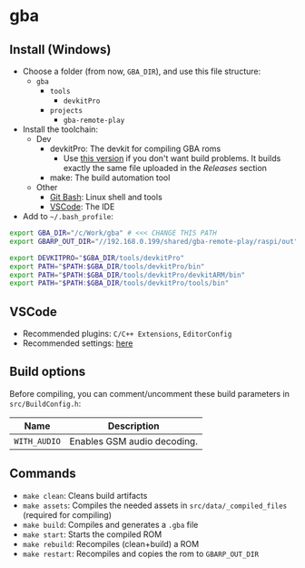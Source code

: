 # gba

## Install (Windows)

- Choose a folder (from now, `GBA_DIR`), and use this file structure:
  - `gba`
    - `tools`
      - `devkitPro`
    - `projects`
      - `gba-remote-play`
- Install the toolchain:
  - Dev
    - devkitPro: The devkit for compiling GBA roms
      - Use [this version](http://www.mediafire.com/file/69k859riisvo660/devkitPro-gcc-9.1.0.zip/file) if you don't want build problems. It builds exactly the same file uploaded in the _Releases_ section
    - make: The build automation tool
  - Other
    - [Git Bash](https://gitforwindows.org): Linux shell and tools
    - [VSCode](https://code.visualstudio.com): The IDE
- Add to `~/.bash_profile`:

```bash
export GBA_DIR="/c/Work/gba" # <<< CHANGE THIS PATH
export GBARP_OUT_DIR="//192.168.0.199/shared/gba-remote-play/raspi/out" # <<< CHANGE THIS PATH

export DEVKITPRO="$GBA_DIR/tools/devkitPro"
export PATH="$PATH:$GBA_DIR/tools/devkitPro/bin"
export PATH="$PATH:$GBA_DIR/tools/devkitPro/devkitARM/bin"
export PATH="$PATH:$GBA_DIR/tools/devkitPro/tools/bin"
```

## VSCode

- Recommended plugins: `C/C++ Extensions`, `EditorConfig`
- Recommended settings: [here](scripts/vscode_settings.json)

## Build options

Before compiling, you can comment/uncomment these build parameters in `src/BuildConfig.h`:

| Name         | Description                 |
| ------------ | --------------------------- |
| `WITH_AUDIO` | Enables GSM audio decoding. |

## Commands

- `make clean`: Cleans build artifacts
- `make assets`: Compiles the needed assets in `src/data/_compiled_files` (required for compiling)
- `make build`: Compiles and generates a `.gba` file
- `make start`: Starts the compiled ROM
- `make rebuild`: Recompiles (clean+build) a ROM
- `make restart`: Recompiles and copies the rom to `GBARP_OUT_DIR`
